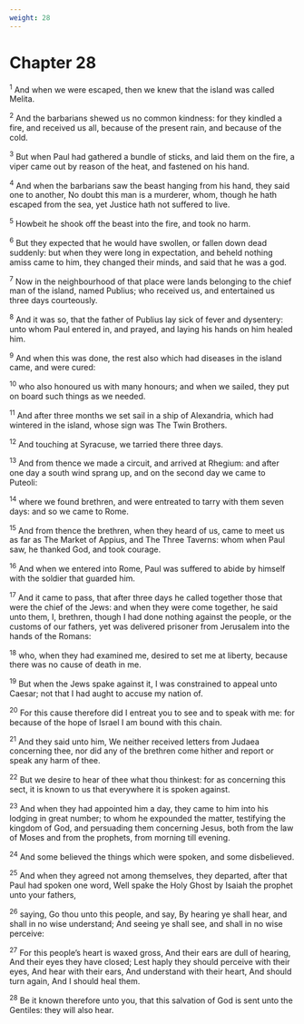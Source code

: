 ```yaml
---
weight: 28
---
```


# Chapter 28

<sup>1</sup> And when we were escaped, then we knew that the island was called Melita. 

<sup>2</sup> And the barbarians shewed us no common kindness: for they kindled a fire, and received us all, because of the present rain, and because of the cold. 

<sup>3</sup> But when Paul had gathered a bundle of sticks, and laid them on the fire, a viper came out by reason of the heat, and fastened on his hand. 

<sup>4</sup> And when the barbarians saw the beast hanging from his hand, they said one to another, No doubt this man is a murderer, whom, though he hath escaped from the sea, yet Justice hath not suffered to live. 

<sup>5</sup> Howbeit he shook off the beast into the fire, and took no harm. 

<sup>6</sup> But they expected that he would have swollen, or fallen down dead suddenly: but when they were long in expectation, and beheld nothing amiss came to him, they changed their minds, and said that he was a god. 

<sup>7</sup> Now in the neighbourhood of that place were lands belonging to the chief man of the island, named Publius; who received us, and entertained us three days courteously. 

<sup>8</sup> And it was so, that the father of Publius lay sick of fever and dysentery: unto whom Paul entered in, and prayed, and laying his hands on him healed him. 

<sup>9</sup> And when this was done, the rest also which had diseases in the island came, and were cured: 

<sup>10</sup> who also honoured us with many honours; and when we sailed, they put on board such things as we needed. 

<sup>11</sup> And after three months we set sail in a ship of Alexandria, which had wintered in the island, whose sign was The Twin Brothers. 

<sup>12</sup> And touching at Syracuse, we tarried there three days. 

<sup>13</sup> And from thence we made a circuit, and arrived at Rhegium: and after one day a south wind sprang up, and on the second day we came to Puteoli: 

<sup>14</sup> where we found brethren, and were entreated to tarry with them seven days: and so we came to Rome. 

<sup>15</sup> And from thence the brethren, when they heard of us, came to meet us as far as The Market of Appius, and The Three Taverns: whom when Paul saw, he thanked God, and took courage. 

<sup>16</sup> And when we entered into Rome, Paul was suffered to abide by himself with the soldier that guarded him. 

<sup>17</sup> And it came to pass, that after three days he called together those that were the chief of the Jews: and when they were come together, he said unto them, I, brethren, though I had done nothing against the people, or the customs of our fathers, yet was delivered prisoner from Jerusalem into the hands of the Romans: 

<sup>18</sup> who, when they had examined me, desired to set me at liberty, because there was no cause of death in me. 

<sup>19</sup> But when the Jews spake against it, I was constrained to appeal unto Caesar; not that I had aught to accuse my nation of. 

<sup>20</sup> For this cause therefore did I entreat you to see and to speak with me: for because of the hope of Israel I am bound with this chain. 

<sup>21</sup> And they said unto him, We neither received letters from Judaea concerning thee, nor did any of the brethren come hither and report or speak any harm of thee. 

<sup>22</sup> But we desire to hear of thee what thou thinkest: for as concerning this sect, it is known to us that everywhere it is spoken against. 

<sup>23</sup> And when they had appointed him a day, they came to him into his lodging in great number; to whom he expounded the matter, testifying the kingdom of God, and persuading them concerning Jesus, both from the law of Moses and from the prophets, from morning till evening. 

<sup>24</sup> And some believed the things which were spoken, and some disbelieved. 

<sup>25</sup> And when they agreed not among themselves, they departed, after that Paul had spoken one word, Well spake the Holy Ghost by Isaiah the prophet unto your fathers, 

<sup>26</sup> saying, Go thou unto this people, and say, By hearing ye shall hear, and shall in no wise understand; And seeing ye shall see, and shall in no wise perceive: 

<sup>27</sup> For this people’s heart is waxed gross, And their ears are dull of hearing, And their eyes they have closed; Lest haply they should perceive with their eyes, And hear with their ears, And understand with their heart, And should turn again, And I should heal them. 

<sup>28</sup> Be it known therefore unto you, that this salvation of God is sent unto the Gentiles: they will also hear. 

